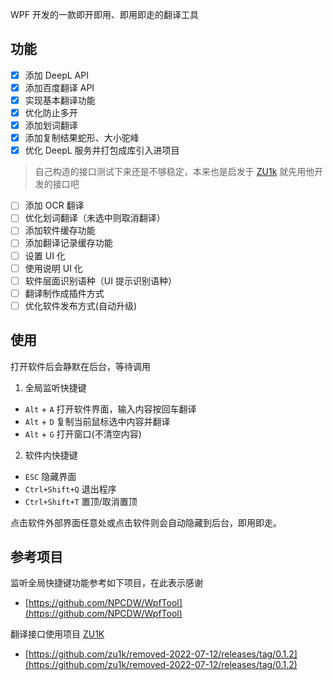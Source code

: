 
WPF 开发的一款即开即用、即用即走的翻译工具

## 功能

- [x] 添加 DeepL API
- [x] 添加百度翻译 API
- [x] 实现基本翻译功能
- [x] 优化防止多开
- [x] 添加划词翻译
- [x] 添加复制结果蛇形、大小驼峰
- [x] 优化 DeepL 服务并打包成库引入进项目
> 自己构造的接口测试下来还是不够稳定，本来也是启发于 [ZU1k](https://github.com/zu1k) 就先用他开发的接口吧
- [ ] 添加 OCR 翻译
- [ ] 优化划词翻译（未选中则取消翻译）
- [ ] 添加软件缓存功能
- [ ] 添加翻译记录缓存功能
- [ ] 设置 UI 化
- [ ] 使用说明 UI 化
- [ ] 软件层面识别语种（UI 提示识别语种）
- [ ] 翻译制作成插件方式
- [ ] 优化软件发布方式(自动升级)

## 使用

打开软件后会静默在后台，等待调用
1. 全局监听快捷键
- `Alt` + `A` 打开软件界面，输入内容按回车翻译
- `Alt` + `D` 复制当前鼠标选中内容并翻译
- `Alt` + `G` 打开窗口(不清空内容)

2. 软件内快捷键
- `ESC` 隐藏界面
- `Ctrl+Shift+Q` 退出程序
- `Ctrl+Shift+T` 置顶/取消置顶

点击软件外部界面任意处或点击软件则会自动隐藏到后台，即用即走。

## 参考项目

监听全局快捷键功能参考如下项目，在此表示感谢
- [https://github.com/NPCDW/WpfTool](https://github.com/NPCDW/WpfTool)  

翻译接口使用项目 [ZU1K](https://github.com/zu1k/removed-2022-07-12/releases/tag/0.1.2)
- [https://github.com/zu1k/removed-2022-07-12/releases/tag/0.1.2](https://github.com/zu1k/removed-2022-07-12/releases/tag/0.1.2)
